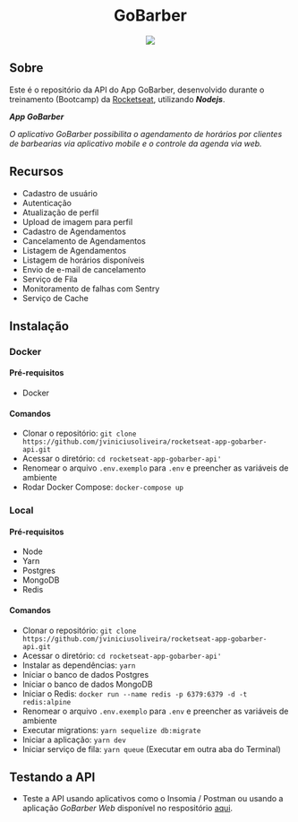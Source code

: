 <h1 align="center">
    GoBarber
</h1>

<p align="center">
  <img src="https://github.com/jviniciusoliveira/rocketseat-app-gobarber-api/blob/master/.github/logo.PNG" />
</p>

## **Sobre**

Este é o repositório da API do App GoBarber, desenvolvido durante o treinamento (Bootcamp) da [Rocketseat](https://rocketseat.com.br/), utilizando **_Nodejs_**.

_**App GoBarber**_

_O aplicativo GoBarber possibilita o agendamento de horários por clientes de barbearias via aplicativo mobile e o controle da agenda via web._

## **Recursos**

- Cadastro de usuário
- Autenticação
- Atualização de perfil
- Upload de imagem para perfil
- Cadastro de Agendamentos
- Cancelamento de Agendamentos
- Listagem de Agendamentos
- Listagem de horários disponíveis
- Envio de e-mail de cancelamento
- Serviço de Fila
- Monitoramento de falhas com Sentry
- Serviço de Cache

## **Instalação**

### **Docker**

#### **Pré-requisitos**

- Docker

#### **Comandos**

- Clonar o repositório: `git clone https://github.com/jviniciusoliveira/rocketseat-app-gobarber-api.git`
- Acessar o diretório: `cd rocketseat-app-gobarber-api'`
- Renomear o arquivo `.env.exemplo` para `.env` e preencher as variáveis de ambiente
- Rodar Docker Compose: `docker-compose up`

### **Local**

#### **Pré-requisitos**

- Node
- Yarn
- Postgres
- MongoDB
- Redis

#### **Comandos**

- Clonar o repositório: `git clone https://github.com/jviniciusoliveira/rocketseat-app-gobarber-api.git`
- Acessar o diretório: `cd rocketseat-app-gobarber-api'`
- Instalar as dependências: `yarn`
- Iniciar o banco de dados Postgres
- Iniciar o banco de dados MongoDB
- Iniciar o Redis: `docker run --name redis -p 6379:6379 -d -t redis:alpine`
- Renomear o arquivo `.env.exemplo` para `.env` e preencher as variáveis de ambiente
- Executar migrations: `yarn sequelize db:migrate`
- Iniciar a aplicação: `yarn dev`
- Iniciar serviço de fila: `yarn queue` (Executar em outra aba do Terminal)

## **Testando a API**

- Teste a API usando aplicativos como o Insomia / Postman ou usando a aplicação _GoBarber Web_ disponível no respositório [aqui](https://github.com/jviniciusoliveira/rocketseat-app-gobarber-web).
